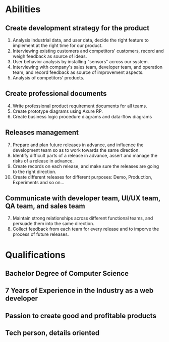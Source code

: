 # Abilities
## Create development strategy for the product
1. Analysis industrial data, and user data, decide the right feature to
implement at the right time for our product.
2. Interviewing existing customers and competitors' customers, record and weigh
feedback as source of ideas.
3. User behavior analysis by installing "sensors" across our system.
4. Interviewing with company's sales team, developer team, and operation team,
and record feedback as source of improvement aspects.
5. Analysis of competitors' products.

## Create professional documents
4. Write professional product requirement documents for all teams.
5. Create prototype diagrams using Axure RP.
6. Create business logic procedure diagrams and data-flow diagrams

## Releases management
7. Prepare and plan future releases in advance, and influence the development
team so as to work towards the same direction.
8. Identify difficult parts of a release in advance, assert and manage the risks
of a release in advance.
9. Create records on each release, and make sure the releases are going to the
right direction.
10. Create different releases for different purposes: Demo, Production,
Experiments and so on...

## Communicate with developer team, UI/UX team, QA team, and sales team
7. Maintain strong relationships across different functional teams, and persuade
them into the same direction.
8. Collect feedback from each team for every release and to imporve the process
of future releases.

# Qualifications
## Bachelor Degree of Computer Science
## 7 Years of Experience in the Industry as a web developer
## Passion to create good and profitable products
## Tech person, details oriented
